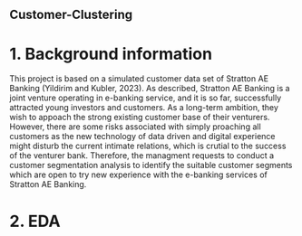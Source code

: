 ## Customer-Clustering
# 1. Background information
This project is based on a simulated customer data set of Stratton AE Banking (Yildirim and Kubler, 2023). As described, Stratton AE Banking is a joint venture operating in e-banking service, and it is so far, successfully attracted young investors and customers. As a long-term ambition, they wish to appoach the strong existing customer base of their venturers. However, there are some risks associated with simply proaching all customers as the new technology of data driven and digital experience might disturb the current intimate relations, which is crutial to the success of the venturer bank.
Therefore, the managment requests to conduct a customer segmentation analysis to identify the suitable customer segments which are open to try new experience with the e-banking services of Stratton AE Banking.

# 2. EDA

